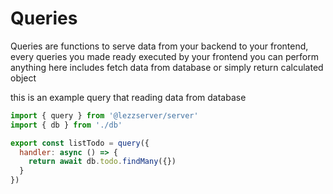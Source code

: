 # Queries

Queries are functions to serve data from your backend to your frontend, every queries you made ready executed by your frontend
you can perform anything here includes fetch data from database or simply return calculated object

this is an example query that reading data from database

```jsx title="lezzserver/todo.ts"
import { query } from '@lezzserver/server'
import { db } from './db'

export const listTodo = query({
  handler: async () => {
    return await db.todo.findMany({})
  }
})

```
